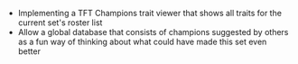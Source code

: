 - Implementing a TFT Champions trait viewer that shows all traits for the current set's roster list
- Allow a global database that consists of champions suggested by others as a fun way of thinking about what could have made this set even better
